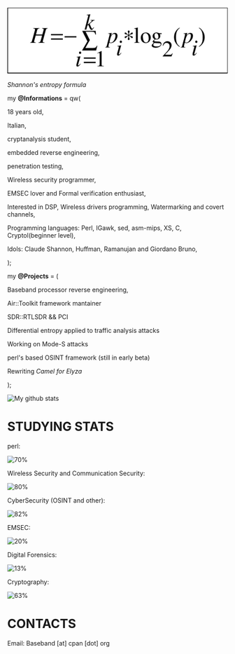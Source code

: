 ![image of entropy](https://github.com/Baseband-processor/Baseband-processor/blob/master/entropy.png)

*Shannon's entropy formula*

my **@Informations** = qw(

18 years old,

Italian, 

cryptanalysis student, 

embedded reverse engineering,

penetration testing,

Wireless security programmer,

EMSEC lover and Formal verification enthusiast,

Interested in DSP, Wireless drivers programming, Watermarking and covert channels,

Programming languages: Perl, IGawk, sed, asm-mips, XS, C, Cryptol(beginner level),

Idols: Claude Shannon, Huffman, Ramanujan and Giordano Bruno,

);

my **@Projects** = (

Baseband processor reverse engineering,
    
Air::Toolkit framework mantainer
    
SDR::RTLSDR && PCI
    
Differential entropy applied to traffic analysis attacks 
        
Working on Mode-S attacks
    
perl's based OSINT framework (still in early beta)

Rewriting _Camel for Elyza_

);
    
![My github stats](https://github-readme-stats.vercel.app/api?username=Baseband-processor&show_icons=true&include_all_commits=true&count_private=true)


STUDYING STATS
=================================

perl:                                                                                     
    
![70%](https://progress-bar.dev/70)                               

Wireless Security and Communication Security:                                    

![80%](https://progress-bar.dev/80)


CyberSecurity (OSINT and other):

![82%](https://progress-bar.dev/82)                                    


EMSEC:

![20%](https://progress-bar.dev/20)

Digital Forensics: 

![13%](https://progress-bar.dev/13) 

Cryptography:

![63%](https://progress-bar.dev/63)

CONTACTS
================================
Email: Baseband [at] cpan [dot] org


